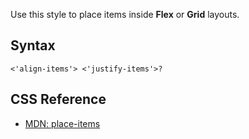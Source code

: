 Use this style to place items inside **Flex** or **Grid** layouts.

## Syntax

```
<'align-items'> <'justify-items'>?
```

## CSS Reference

* [MDN: place-items](!https://developer.mozilla.org/en-US/docs/Web/CSS/place-items)
